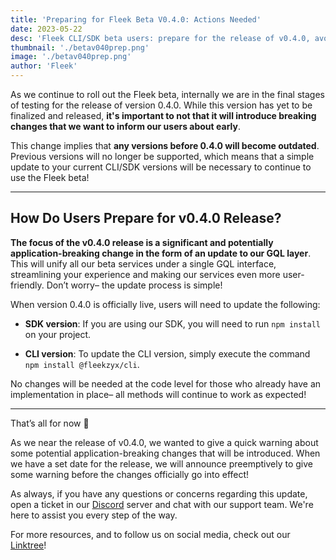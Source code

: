 ```yaml
---
title: 'Preparing for Fleek Beta V0.4.0: Actions Needed'
date: 2023-05-22
desc: 'Fleek CLI/SDK beta users: prepare for the release of v0.4.0, avoiding any potentially application-breaking changes!'
thumbnail: './betav040prep.png'
image: './betav040prep.png'
author: 'Fleek'
---
```


As we continue to roll out the Fleek beta, internally we are in the final stages of testing for the release of version 0.4.0. While this version has yet to be finalized and released, **it's important to not that it will introduce breaking changes that we want to inform our users about early**.

This change implies that **any versions before 0.4.0 will become outdated**. Previous versions will no longer be supported, which means that a simple update to your current CLI/SDK versions will be necessary to continue to use the Fleek beta!

---

## How Do Users Prepare for v0.4.0 Release?

**The focus of the v0.4.0 release is a significant and potentially application-breaking change in the form of an update to our GQL layer**. This will unify all our beta services under a single GQL interface, streamlining your experience and making our services even more user-friendly. Don’t worry– the update process is simple!

When version 0.4.0 is officially live, users will need to update the following:

- **SDK version**: If you are using our SDK, you will need to run `npm install` on your project.

- **CLI version**: To update the CLI version, simply execute the command `npm install @fleekzyx/cli`.

No changes will be needed at the code level for those who already have an implementation in place– all methods will continue to work as expected!

---

That’s all for now 👋

As we near the release of v0.4.0, we wanted to give a quick warning about some potential application-breaking changes that will be introduced. When we have a set date for the release, we will announce preemptively to give some warning before the changes officially go into effect!

As always, if you have any questions or concerns regarding this update, open a ticket in our [Discord](https://discord.gg/fleek) server and chat with our support team. We're here to assist you every step of the way.

For more resources, and to follow us on social media, check out our [Linktree](https://linktr.ee/fleek)!
